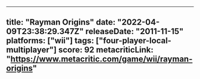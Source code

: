 
---
title: "Rayman Origins"
date: "2022-04-09T23:38:29.347Z"
releaseDate: "2011-11-15"
platforms: ["wii"]
tags: ["four-player-local-multiplayer"]
score: 92
metacriticLink: "https://www.metacritic.com/game/wii/rayman-origins"
---
